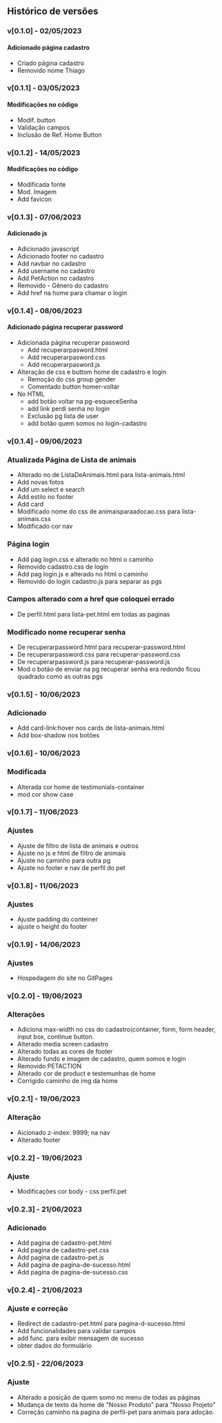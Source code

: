 ## Histórico de versões

### v[0.1.0] - 02/05/2023
#### Adicionado página cadastro
- Criado página cadastro  
- Removido nome Thiago

### v[0.1.1] - 03/05/2023
#### Modificações no código
- Modif. button  
- Validação campos  
- Inclusão de Ref. Home Button

### v[0.1.2] - 14/05/2023
#### Modificações no código
- Modificada fonte  
- Mod. Imagem  
- Add favicon  

### v[0.1.3] - 07/06/2023
#### Adicionado js
- Adicionado javascript  
- Adicionado footer no cadastro  
- Add navbar no cadastro   
- Add username no cadastro  
- Add PetAction no cadastro  
- Removido - Gênero do cadastro  
- Add href na home para chamar o login

### v[0.1.4] - 08/06/2023
#### Adicionado página recuperar password
- Adicionada página recuperar password
  - Add recuperarpasword.html
  - Add recuperarpasword.css
  - Add recuperarpasword.js
- Alteração de css e buttom home de cadastro e login 
  - Remoção do css group gender
  - Comentado button homer-voltar
- No HTML
  - add botão voltar na pg-esqueceSenha
  - add link perdi senha no login
  - Exclusão pg lista de user
  - add botão quem somos no login-cadastro   
  
### v[0.1.4] - 09/06/2023
### Atualizada Página de Lista de animais
- Alterado no de ListaDeAnimais.html para lista-animais.html
- Add novas fotos
- Add um select e search
- Add estilo no footer
- Add card
- Modificado nome do css de animaisparaadocao.css para lista-animais.css
- Modificado cor nav
### Página login
- Add pag login.css e alterado no html o caminho
- Removido cadastro.css de login
- Add pag login.js e alterado no html o caminho
- Removido do login cadastro.js para separar as pgs
### Campos alterado com a href que coloquei errado
- De perfil.html para lista-pet.html em todas as paginas
### Modificado nome recuperar senha
-  De recuperarpassword.html para recuperar-password.html
-  De recuperarpassword.css para recuperar-password.css
-  De recuperarpassword.js para recuperar-password.js
- Mod o botão de enviar na pg recuperar senha era redondo ficou quadrado como as outras pgs

### v[0.1.5] - 10/06/2023
### Adicionado  
- Add card-link:hover nos cards de lista-animais.html
- Add box-shadow nos botões

### v[0.1.6] - 10/06/2023
### Modificada  
- Alterada cor home de testimonials-container
- mod cor show case

### v[0.1.7] - 11/06/2023
### Ajustes
- Ajuste de filtro de lista de animais e outros
- Ajuste no js e html de filtro de animais
- Ajuste no caminho para outra pg
- Ajuste no footer e nav de perfil do pet

### v[0.1.8] - 11/06/2023
### Ajustes
- Ajuste padding do conteiner
- ajuste o height do footer

### v[0.1.9] - 14/06/2023
### Ajustes
- Hospedagem do site no GitPages

### v[0.2.0] - 19/06/2023
### Alterações
- Adiciona max-width no css do cadastro(container, form, form header, input box, continue button.
- Alterado media screen cadastro
- Alterado todas as cores de footer
- Alterado fundo e imagem de cadastro, quem somos e login
- Removido PETACTION
- Alterado cor de product e testemunhas de home
- Corrigido caminho de img da home

### v[0.2.1] - 19/06/2023
### Alteração
- Aicionado z-index: 9999; na nav
- Alterado footer

### v[0.2.2] - 19/06/2023
### Ajuste
- Modificações cor body - css perfil.pet

### v[0.2.3] - 21/06/2023
### Adicionado 
- Add pagina de cadastro-pet.html
- Add pagina de cadastro-pet.css
- Add pagina de cadastro-pet.js
- Add pagina de pagina-de-sucesso.html
- Add pagina de pagina-de-sucesso.css
  
### v[0.2.4] - 21/06/2023
### Ajuste e correção 
- Redirect de cadastro-pet.html para pagina-d-sucesso.html
- Add funcionalidades para validar campos
- add func. para exibir mensagem de sucesso
- obter dados do formulário

### v[0.2.5] - 22/06/2023
### Ajuste
- Alterado a posição de quem somo no menu de todas as páginas
- Mudança de texto da home de "Nosso Produto" para "Nosso Projeto"
- Correção caminho na pagina de perfil-pet para animais para adoção.
